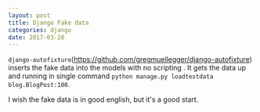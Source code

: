 ```yaml
---
layout: post
title: Django Fake data
categories: django
date: 2017-03-20
---
```



`django-autofixture`(https://github.com/gregmuellegger/django-autofixture) inserts the fake data into the
models with no scripting . It gets the data up and running in single command `python manage.py loadtestdata blog.BlogPost:100`.

I wish the fake data is in good english, but it's a good start.




<!--/excerpt-->
